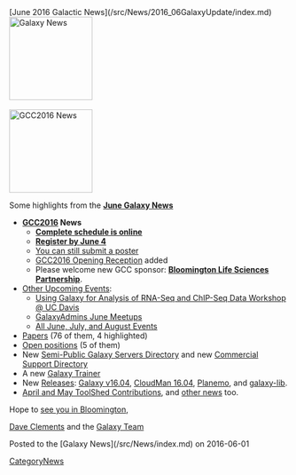 <div class='newsItemHeader'>[June 2016 Galactic News](/src/News/2016_06GalaxyUpdate/index.md)</div>

<div class='right'>
<a href='/src/GalaxyUpdates/2016_06/index.md'><img src="/src/Images/GalaxyLogos/GalaxyNews.png" alt="Galaxy News" width=150 /></a><br />
<br />
<a href='/src/GalaxyUpdates/2016_06/index.md#gcc2016'><img src="/src/Images/Logos/GCC2016LogoTallBig.png" alt="GCC2016 News" width="150" /></a></div>

Some highlights from the **[June Galaxy News](/src/GalaxyUpdates/2016_06/index.md)**

* **[GCC2016](/src/GalaxyUpdates/2016_06/index.md#gcc2016) News**
  * **[Complete schedule is online](/src/GalaxyUpdates/2016_06/index.md#complete-schedule-online)**
  * **[Register by June 4](/src/GalaxyUpdates/2016_06/index.md#registration-june-4)**
  * [You can still submit a poster](/src/GalaxyUpdates/2016_06/index.md#posters-there-is-still-space)
  * [GCC2016 Opening Reception](/src/GalaxyUpdates/2016_06/index.md#opening-reception-added) added
  * Please welcome new GCC sponsor: **[Bloomington Life Sciences Partnership](/src/GalaxyUpdates/2016_06/index.md#bloomington-life-sciences-partnership)**.
* [Other Upcoming Events](/src/GalaxyUpdates/2016_06/index.md#upcoming-events):
  * [Using Galaxy for Analysis of RNA-Seq and ChIP-Seq Data Workshop @ UC Davis](/src/GalaxyUpdates/2016_06/index.md#using-galaxy-for-analysis-of-rna-seq-and-chip-seq-data)
  * [GalaxyAdmins June Meetups](/src/GalaxyUpdates/2016_06/index.md#galaxyadmins-june-meetups)
  * [All June, July, and August Events](/src/GalaxyUpdates/2016_06/index.md#june-july-and-august-events)
* [Papers](/src/GalaxyUpdates/2016_06/index.md#new-papers) (76 of them, 4 highlighted)
* [Open positions](/src/GalaxyUpdates/2016_06/index.md#whos-hiring) (5 of them)
* New [Semi-Public Galaxy Servers Directory](/src/GalaxyUpdates/2016_06/index.md#new-semi-public-galaxy-servers-directory) and new [Commercial Support Directory](/src/GalaxyUpdates/2016_06/index.md#new-commercial-support-directory)
* A new [Galaxy Trainer](/src/GalaxyUpdates/2016_06/index.md#galaxy-community-hubs) 
* New [Releases](/src/GalaxyUpdates/2016_06/index.md#releases): [Galaxy v16.04](/src/GalaxyUpdates/2016_06/index.md#galaxy-v1604), [CloudMan 16.04](/src/GalaxyUpdates/2016_06/index.md#cloudman-1604), [Planemo](/src/GalaxyUpdates/2016_06/index.md#planemo-0250---0260), and [galaxy-lib](/src/GalaxyUpdates/2016_06/index.md#galaxy-lib-1671---1677).
* [April and May ToolShed Contributions](/src/GalaxyUpdates/2016_06/index.md#toolshed-contributions), and [other news](/src/GalaxyUpdates/2016_06/index.md#other-news) too.

Hope to [see you in Bloomington](https://gcc2016.iu.edu/),

[Dave Clements](/src/DaveClements/index.md) and the [Galaxy Team](/src/GalaxyTeam/index.md)

<div class='newsItemFooter'>Posted to the [Galaxy News](/src/News/index.md) on 2016-06-01</div>

[CategoryNews](/src/CategoryNews/index.md)
